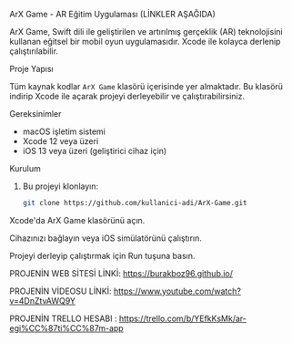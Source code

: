  ArX Game - AR Eğitim Uygulaması (LİNKLER AŞAĞIDA)

ArX Game, Swift dili ile geliştirilen ve artırılmış gerçeklik (AR) teknolojisini kullanan eğitsel bir mobil oyun uygulamasıdır. Xcode ile kolayca derlenip çalıştırılabilir.

 Proje Yapısı

Tüm kaynak kodlar `ArX Game` klasörü içerisinde yer almaktadır. Bu klasörü indirip Xcode ile açarak projeyi derleyebilir ve çalıştırabilirsiniz.

Gereksinimler
- macOS işletim sistemi
- Xcode 12 veya üzeri
- iOS 13 veya üzeri (geliştirici cihaz için)

Kurulum
1. Bu projeyi klonlayın:
   ```bash
   git clone https://github.com/kullanici-adi/ArX-Game.git
Xcode'da ArX Game klasörünü açın.

Cihazınızı bağlayın veya iOS simülatörünü çalıştırın.

Projeyi derleyip çalıştırmak için Run tuşuna basın.

PROJENİN WEB SİTESİ LİNKİ: https://burakboz96.github.io/

PROJENİN VİDEOSU LİNKİ: https://www.youtube.com/watch?v=4DnZtvAWQ9Y 

PROJENİN TRELLO HESABI : https://trello.com/b/YEfkKsMk/ar-egi%CC%87ti%CC%87m-app

